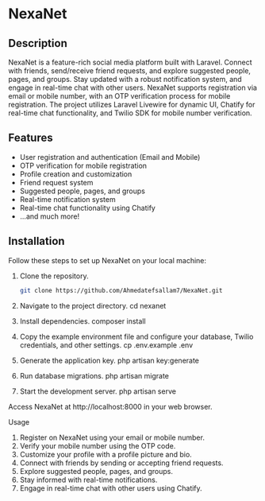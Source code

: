 # NexaNet

## Description
NexaNet is a feature-rich social media platform built with Laravel. Connect with friends, send/receive friend requests, and explore suggested people, pages, and groups. Stay updated with a robust notification system, and engage in real-time chat with other users. NexaNet supports registration via email or mobile number, with an OTP verification process for mobile registration. The project utilizes Laravel Livewire for dynamic UI, Chatify for real-time chat functionality, and Twilio SDK for mobile number verification.

## Features
- User registration and authentication (Email and Mobile)
- OTP verification for mobile registration
- Profile creation and customization
- Friend request system
- Suggested people, pages, and groups
- Real-time notification system
- Real-time chat functionality using Chatify
- ...and much more!

## Installation
Follow these steps to set up NexaNet on your local machine:

1. Clone the repository.
   ```bash
   git clone https://github.com/Ahmedatefsallam7/NexaNet.git
   
2. Navigate to the project directory.
    cd nexanet

3. Install dependencies.
    composer install

4. Copy the example environment file and configure your database, Twilio credentials, and other settings.
    cp .env.example .env

 5. Generate the application key.
    php artisan key:generate

 6. Run database migrations.
     php artisan migrate
    
7. Start the development server.
    php artisan serve
   
Access NexaNet at http://localhost:8000 in your web browser.

Usage
1. Register on NexaNet using your email or mobile number.
2. Verify your mobile number using the OTP code.
3. Customize your profile with a profile picture and bio.
4. Connect with friends by sending or accepting friend requests.
5. Explore suggested people, pages, and groups.
6. Stay informed with real-time notifications.
7. Engage in real-time chat with other users using Chatify. 
   
